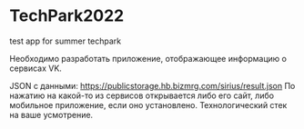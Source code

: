 # TechPark2022
test app for summer techpark

Необходимо разработать приложение, отображающее информацию о сервисах VK.

JSON с данными: https://publicstorage.hb.bizmrg.com/sirius/result.json
По нажатию на какой-то из сервисов открывается либо его сайт, либо мобильное приложение, если оно установлено.
Технологический стек на ваше усмотрение.
